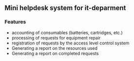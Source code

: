 ## Mini helpdesk system for it-deparment

### Features
- accounting of consumables (batteries, cartridges, etc.)
- processing of requests for equipment repair
- registration of requests by the access level control system
- Generating a report on the resources used
- Generating a report on completed requests
